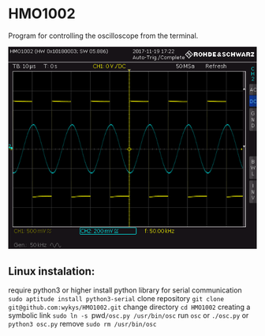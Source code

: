 # HMO1002
Program for controlling the oscilloscope from the terminal.

![demo](demo.png)

## Linux instalation:
  require python3 or higher
  install python library for serial communication
  `sudo aptitude install python3-serial`
  clone repository
  `git clone git@github.com:wykys/HMO1002.git`
  change directory
  `cd HMO1002`
  creating a symbolic link
  `sudo ln -s `pwd`/osc.py /usr/bin/osc`
  run
  `osc` or `./osc.py` or `python3 osc.py`
  remove
  `sudo rm /usr/bin/osc`
